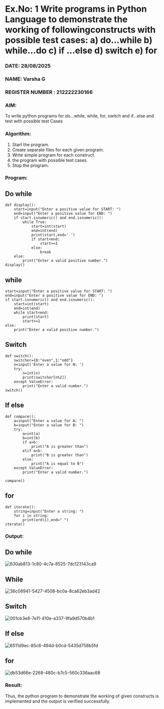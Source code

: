# Ex.No: 1 Write programs in Python Language to demonstrate the working of followingconstructs with possible test cases: a) do…while b) while…do c) if …else d) switch e) for 

### DATE: 28/08/2025
### NAME: Varsha G                                                                         
### REGISTER NUMBER : 212222230166

### AIM:  
To write python programs for do…while, while, for, switch and if…else and test with possible test 
Cases 

### Algorithm:
1. Start the program.
2. Create separate files for each given program.
3. Write simple program for each construct.
4.  the program with possible test cases.
5. Stop the program.
### Program:

## Do while
```
def display():
    start=input("Enter a positive value for START: ")
    end=input("Enter a positive value for END: ")
    if start.isnumeric() and end.isnumeric():
        while True:
            start=int(start)
            end=int(end)
            print(start,end=' ')
            if start<end:
                start+=1
            else:
                break
    else:
        print("Enter a valid positive number.")
display()
```

## while

```
start=input("Enter a positive value for START: ")
end=input("Enter a positive value for END: ")
if start.isnumeric() and end.isnumeric():
    start=int(start)
    end=int(end)
    while start<end:
        print(start)
        start+=1
else:
    print("Enter a valid positive number.")
```

## Switch

```
def switch():
    switcher={0:"even",1:"odd"}
    n=input('Enter a value for N: ')
    try:
        n=int(n)
        print(switcher[n%2])
    except ValueError:
        print("Enter a valid number.")
switch()

```

## If else

```
def compare():
    a=input("Enter a value for A: ")
    b=input("Enter a value for B: ")
    try:
        a=int(a)
        b=int(b)
        if a>b:
            print("A is greater than")
        elif a<b:
            print("B is greater than")
        else:
            print("A is equal to B")
    except ValueError:
        print("Enter a valid number.")

compare()
```

## for

```
def iterate():
    string=input("Enter a string: ") 
    for i in string:
        print(ord(i),end=" ")
iterate()
```

### Output:

## Do while
![630ab813-1c80-4c7a-8525-7dc123143ca9](https://github.com/user-attachments/assets/5723abfc-5680-441b-8f7b-a9eefa765fe7)


## While
![36c06941-5427-4508-bc0a-8ca62eb3ad42](https://github.com/user-attachments/assets/7df28095-5e3f-4e73-ae1b-009920813540)


## Switch
![001cb3e8-7e11-410e-a337-9fa9d570b4b1](https://github.com/user-attachments/assets/aaa97053-3833-4ff1-b173-c97c114a0990)


## If else

![6511d9ec-85c6-494d-b0cd-5435d758b5fd](https://github.com/user-attachments/assets/06862a8e-6495-405d-8092-22898a18ae48)

## for
![db53d66e-2268-480c-b7c5-560c336aac68](https://github.com/user-attachments/assets/fe746325-bb5f-41b1-83e1-3eaf24510ad0)



### Result:
Thus, the python program to demonstrate the working of given constructs is implemented and the output is verified successfully.

